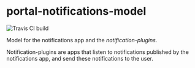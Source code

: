 # portal-notifications-model
![Travis CI build](https://travis-ci.org/stainii/portal-notifications-model.svg?branch=master)

Model for the notifications app and the *notification-plugins*.

Notification-plugins are apps that listen to notifications published by 
the notifications app, and send these notifications to the user.
